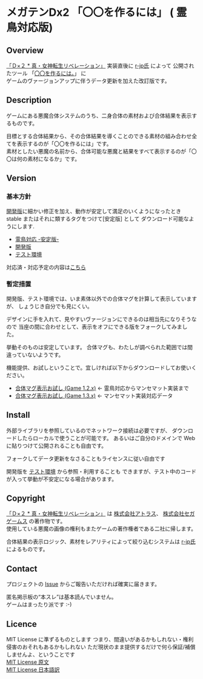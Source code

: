 メガテンDx2 「〇〇を作るには」 ( 霊鳥対応版)
====
[r-jp氏]: https://github.com/r-jp/
[Game]: https://d2-megaten-l.sega.jp/

## Overview
[「Ｄ×２ * 真・女神転生リベレーション」][Game] 実装直後に [r-jp氏] によって
公開されたツール
「[〇〇を作るには。](https://r-jp.github.io/d2/)」 に  
ゲームのヴァージョンアップに伴うデータ更新を加えた改訂版です。

## Description
ゲームにある悪魔合体システムのうち、二身合体の素材および合体結果を表示するものです。

目標とする合体結果から、その合体結果を導くことのできる素材の組み合わせ全てを表示するのが「〇〇を作るには」です。  
素材としたい悪魔の名前から、合体可能な悪魔と結果をすべて表示するのが「〇〇は何の素材になるか」です。

## Version
[霊鳥対応 -安定版-]: https://github.com/yaemon/d2/releases/tag/stable
[開発版]: https://github.com/yaemon/d2
[テスト環境]: https://yaemon.github.io/d2/
[合体マグ表示お試し (Game 1.2.x)]: https://github.com/yaemon/d2/releases/tag/PriceOnOFF-GameVer_1.2.0
[合体マグ表示お試し (Game 1.3.x)]: https://github.com/yaemon/d2/releases/tag/For1.3.0-priceOnOff
### 基本方針
[開発版]に細かい修正を加え、動作が安定して満足のいくようになったとき  
stable またはそれに類するタグをつけて[安定版] として
ダウンロード可能なようにします.

* [霊鳥対応 -安定版-]
* [開発版]
* [テスト環境]

対応済・対応予定の内容は[こちら](https://github.com/yaemon/d2/wiki/Known-Issues)

### 暫定措置
開発版、テスト環境では、いま素体以外での合体マグを計算して表示していますが、
しょうじき自分でも見にくい。

デザインに手を入れて、見やすいヴァージョンにできるのは相当先になりそうなので
当座の間に合わせとして、表示をオフにできる版をフォークしてみました。

挙動そのものは安定しています。
合体マグも、わたしが調べられた範囲では間違っていないようです。

機能提供、お試しということで。宜しければ以下からダウンロードしてお使いください。


* [合体マグ表示お試し (Game 1.2.x)] ← 霊鳥対応からマンセマット実装まで
* [合体マグ表示お試し (Game 1.3.x)] ← マンセマット実装対応データ

## Install
外部ライブラリを参照しているのでネットワーク接続は必要ですが、
ダウンロードしたらローカルで使うことが可能です。
あるいはご自分のドメインで Web に貼りつけて公開されることも自由です。

フォークしてデータ更新をなさることもライセンスに従い自由です

開発版を [テスト環境](https://yaemon.github.io/d2/) から参照・利用することも
できますが、テスト中のコードが入って挙動が不安定になる場合があります。

## Copyright
[「Ｄ×２ * 真・女神転生リベレーション」][Game] は
[株式会社アトラス](https://www.atlus.co.jp/)、
[株式会社セガゲームス](https://sega-games.co.jp/) の著作物です。  
使用している悪魔の画像の権利もまたゲームの著作権者である二社に帰します。

合体結果の表示ロジック、素材をレアリティによって絞り込むシステムは
[r-jp氏]によるものです。

## Contact
プロジェクトの [Issue](https://github.com/yaemon/d2/issues)
からご報告いただければ確実に届きます。

匿名掲示板の<q>本スレ</q>は基本読んでいません。  
ゲームはまったり派です :-)

## Licence
MIT License に準ずるものとします
つまり、間違いがあるかもしれない・権利侵害のおそれもあるかもしれない
ただ現状のまま提供するだけで何ら保証/補償しませんよ、ということです  
[MIT License 原文](https://opensource.org/licenses/mit-license.php)  
[MIT License 日本語訳](https://ja.osdn.net/projects/opensource/wiki/licenses%2FMIT_license)

